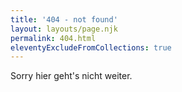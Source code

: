 ```yaml
---
title: '404 - not found'
layout: layouts/page.njk
permalink: 404.html
eleventyExcludeFromCollections: true
---
```


Sorry hier geht's nicht weiter.